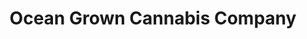 ---
title: "Ocean Grown Cannabis Company"
url: /central-point/ocean-grown-cannabis-company/
shop: cannabis
---